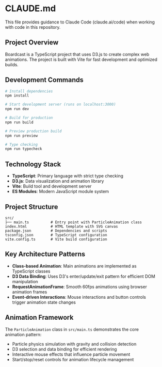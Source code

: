 # CLAUDE.md

This file provides guidance to Claude Code (claude.ai/code) when working with code in this repository.

## Project Overview

Boardcast is a TypeScript project that uses D3.js to create complex web animations. The project is built with Vite for fast development and optimized builds.

## Development Commands

```bash
# Install dependencies
npm install

# Start development server (runs on localhost:3000)
npm run dev

# Build for production
npm run build

# Preview production build
npm run preview

# Type checking
npm run typecheck
```

## Technology Stack

- **TypeScript**: Primary language with strict type checking
- **D3.js**: Data visualization and animation library
- **Vite**: Build tool and development server
- **ES Modules**: Modern JavaScript module system

## Project Structure

```
src/
├── main.ts          # Entry point with ParticleAnimation class
index.html           # HTML template with SVG canvas
package.json         # Dependencies and scripts
tsconfig.json        # TypeScript configuration
vite.config.ts       # Vite build configuration
```

## Key Architecture Patterns

- **Class-based Animation**: Main animations are implemented as TypeScript classes
- **D3 Data Binding**: Uses D3's enter/update/exit pattern for efficient DOM manipulation
- **RequestAnimationFrame**: Smooth 60fps animations using browser animation frames
- **Event-driven Interactions**: Mouse interactions and button controls trigger animation state changes

## Animation Framework

The `ParticleAnimation` class in `src/main.ts` demonstrates the core animation pattern:
- Particle physics simulation with gravity and collision detection
- D3 selection and data binding for efficient rendering
- Interactive mouse effects that influence particle movement
- Start/stop/reset controls for animation lifecycle management